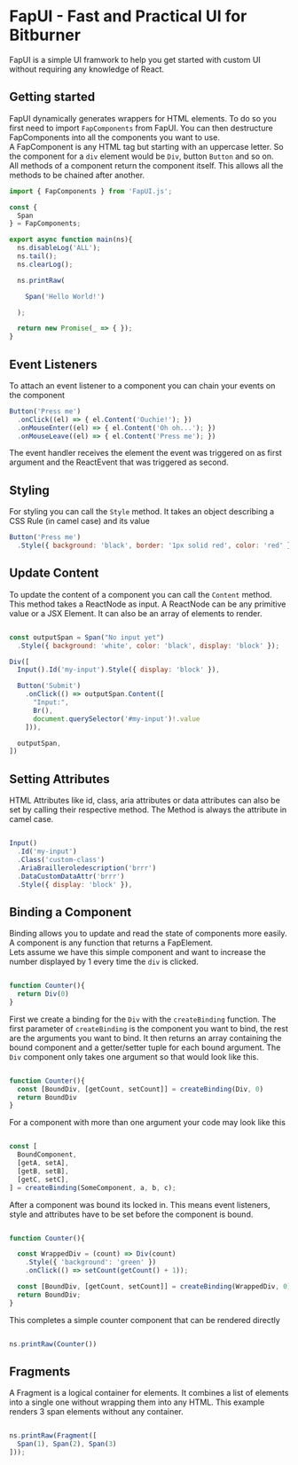 # FapUI - Fast and Practical UI for Bitburner

FapUI is a simple UI framwork to help you get started with custom UI without requiring any knowledge of React.

## Getting started

FapUI dynamically generates wrappers for HTML elements. To do so you first need to import `FapComponents` from FapUI. You can then destructure FapComponents into all the components you want to use.  
A FapComponent is any HTML tag but starting with an uppercase letter. So the component for a `div` element would be `Div`, button `Button` and so on.  
All methods of a component return the component itself. This allows all the methods to be chained after another.

```js
import { FapComponents } from 'FapUI.js';

const {
  Span
} = FapComponents;

export async function main(ns){
  ns.disableLog('ALL');
  ns.tail();
  ns.clearLog();

  ns.printRaw(

    Span('Hello World!')

  );

  return new Promise(_ => { });
}

```

## Event Listeners

To attach an event listener to a component you can chain your events on the component

```js
Button('Press me')
  .onClick((el) => { el.Content('Ouchie!'); })
  .onMouseEnter((el) => { el.Content('Oh oh...'); })
  .onMouseLeave((el) => { el.Content('Press me'); })
```

The event handler receives the element the event was triggered on as first argument and the ReactEvent that was triggered as second.

## Styling

For styling you can call the `Style` method. It takes an object describing a CSS Rule (in camel case) and its value

```js
Button('Press me')
  .Style({ background: 'black', border: '1px solid red', color: 'red' })
```

## Update Content

To update the content of a component you can call the `Content` method. This method takes a ReactNode as input. A ReactNode can be any primitive value or a JSX Element. It can also be an array of elements to render.

```js

const outputSpan = Span("No input yet")
  .Style({ background: 'white', color: 'black', display: 'block' });

Div([
  Input().Id('my-input').Style({ display: 'block' }),

  Button('Submit')
    .onClick(() => outputSpan.Content([
      "Input:",
      Br(),
      document.querySelector('#my-input')!.value
    ])),

  outputSpan,
])

```

## Setting Attributes

HTML Attributes like id, class, aria attributes or data attributes can also be set by calling their respective method. The Method is always the attribute in camel case.

```js

Input()
  .Id('my-input')
  .Class('custom-class')
  .AriaBrailleroledescription('brrr') 
  .DataCustomDataAttr('brrr')
  .Style({ display: 'block' }),

```

## Binding a Component

Binding allows you to update and read the state of components more easily. A component is any function that returns a FapElement.  
Lets assume we have this simple component and want to increase the number displayed by 1 every time the `div` is clicked.

```js

function Counter(){
  return Div(0)
}

```

First we create a binding for the `Div` with the `createBinding` function.
The first parameter of `createBinding` is the component you want to bind, the rest are the arguments you want to bind.
It then returns an array containing the bound component and a getter/setter tuple for each bound argument.
The `Div` component only takes one argument so that would look like this.

```js

function Counter(){
  const [BoundDiv, [getCount, setCount]] = createBinding(Div, 0)
  return BoundDiv
}


```

For a component with more than one argument your code may look like this

```js

const [
  BoundComponent,
  [getA, setA],
  [getB, setB],
  [getC, setC],
] = createBinding(SomeComponent, a, b, c);

```

After a component was bound its locked in. This means event listeners, style and attributes have to be set before the component is bound.

```js

function Counter(){

  const WrappedDiv = (count) => Div(count)
    .Style({ 'background': 'green' })
    .onClick(() => setCount(getCount() + 1));

  const [BoundDiv, [getCount, setCount]] = createBinding(WrappedDiv, 0)
  return BoundDiv;
}

```

This completes a simple counter component that can be rendered directly

```js

ns.printRaw(Counter())

```

## Fragments

A Fragment is a logical container for elements. It combines a list of elements into a single one without wrapping them into any HTML.
This example renders 3 span elements without any container.

```js

ns.printRaw(Fragment([
  Span(1), Span(2), Span(3)
]));

```
